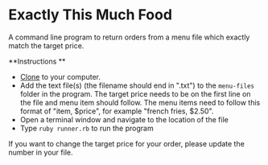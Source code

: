 # Exactly This Much Food

A command line program to return orders from a menu file which exactly match the target price. 

**Instructions **

* [Clone](https://help.github.com/articles/cloning-a-repository/) to your computer.
* Add the text file(s) (the filename should end in ".txt") to the `menu-files` folder in the program.  The target price needs to be on the first line on the file and menu item should follow.  The menu items need to follow this format of "item, $price", for example "french fries, $2.50".  
* Open a terminal window and navigate to the location of the file
* Type `ruby runner.rb` to run the program


If you want to change the target price for your order, please update the number in your file. 





